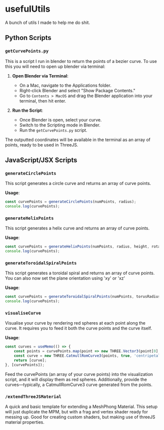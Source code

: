 # usefulUtils

A bunch of utils I made to help me do shit. 

## Python Scripts

### `getCurvePoints.py`

This is a script I run in blender to return the points of a bezier curve. To use this you will need to open up blender via terminal:

1. **Open Blender via Terminal**:
   - On a Mac, navigate to the Applications folder.
   - Right-click Blender and select "Show Package Contents."
   - Go to `Contents > MacOS` and drag the Blender application into your terminal, then hit enter.

2. **Run the Script**:
   - Once Blender is open, select your curve.
   - Switch to the Scripting mode in Blender.
   - Run the `getCurvePoints.py` script.

The outputted coordinates will be available in the terminal as an array of points, ready to be used in ThreeJS.

## JavaScript/JSX Scripts

### `generateCirclePoints`

This script generates a circle curve and returns an array of curve points.

**Usage**:
```javascript
const curvePoints = generateCirclePoints(numPoints, radius);
console.log(curvePoints);
```


### `generateHelixPoints`

This script generates a helix curve and returns an array of curve points.

**Usage**:
```javascript
const curvePoints = generateHelixPoints(numPoints, radius, height, rotations);
console.log(curvePoints);
```

### `generateToroidalSpiralPoints`

This script generates a toroidal spiral and returns an array of curve points. You can also now set the plane orientation using 'xy' or 'xz'

**Usage**:
```javascript
const curvePoints = generateToroidalSpiralPoints(numPoints, torusRadius, tubeRadius, numRevolutions, offset, orientation);
console.log(curvePoints);
```

### `visualiseCurve`

Visualise your curve by rendering red spheres at each point along the curve. It requires you to feed it both the curve points and the curve itself.

**Usage**:
```javascript
const curves = useMemo(() => {
    const points = curvePoints.map(point => new THREE.Vector3(point[0], point[1], point[2]));
    const curve = new THREE.CatmullRomCurve3(points, true, 'centripetal', 0.5);
    return [curve];
}, [curvePoints]);
```


Feed the curvePoints (an array of your curve points) into the visualization script, and it will display them as red spheres. Additionally, provide the curves—typically, a CatmullRomCurve3 curve generated from the points.


### `/extendThreeJSMaterial`

A quick and basic template for extending a MeshPhong Material. This setup will just duplicate the MPM, but with a frag and vertex shader ready for messing up. Good for creating custom shaders, but making use of threeJS material properties.



